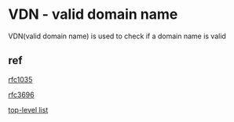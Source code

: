 # VDN - valid domain name

VDN(valid domain name) is used to check if a domain name is valid


## ref

[rfc1035](https://tools.ietf.org/html/rfc1035)

[rfc3696](https://tools.ietf.org/html/rfc3696)

[top-level list](https://www.iana.org/domains/root/db)